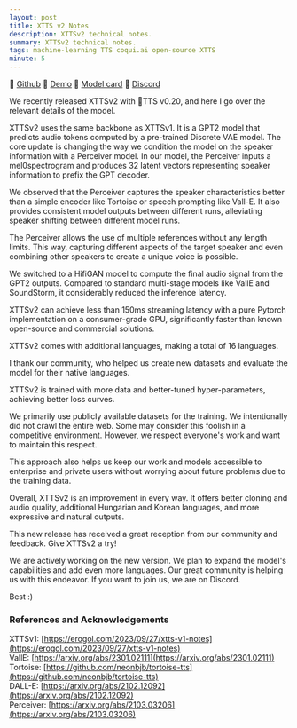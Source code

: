 ```yaml
---
layout: post
title: XTTS v2 Notes
description: XTTSv2 technical notes.
summary: XTTSv2 technical notes.
tags: machine-learning TTS coqui.ai open-source XTTS
minute: 5
---
```


🐸 [Github](https://github.com/coqui-ai/TTS)
🤗 [Demo](https://huggingface.co/spaces/coqui/xtts)
🤖 [Model card](https://huggingface.co/coqui/XTTS-v2)
💬 [Discord](https://discord.gg/rfw3CBFWUV)

We recently released XTTSv2 with 🐸TTS v0.20, and here I go over the relevant details of the model.

XTTSv2 uses the same backbone as XTTSv1. It is a GPT2 model that predicts audio tokens computed by a pre-trained Discrete VAE model. The core update is changing the way we condition the model on the speaker information with a Perceiver model. In our model, the Perceiver inputs a mel0spectrogram and produces 32 latent vectors representing speaker information to prefix the GPT decoder.

We observed that the Perceiver captures the speaker characteristics better than a simple encoder like Tortoise or speech prompting like Vall-E. It also provides consistent model outputs between different runs, alleviating speaker shifting between different model runs.

The Perceiver allows the use of multiple references without any length limits. This way, capturing different aspects of the target speaker and even combining other speakers to create a unique voice is possible.

We switched to a HifiGAN model to compute the final audio signal from the GPT2 outputs. Compared to standard multi-stage models like VallE and SoundStorm, it considerably reduced the inference latency.

XTTSv2 can achieve less than 150ms streaming latency with a pure Pytorch implementation on a consumer-grade GPU, significantly faster than known open-source and commercial solutions.

XTTSv2 comes with additional languages, making a total of 16 languages.

I thank our community, who helped us create new datasets and evaluate the model for their native languages.

XTTSv2 is trained with more data and better-tuned hyper-parameters, achieving better loss curves.

We primarily use publicly available datasets for the training. We intentionally did not crawl the entire web. Some may consider this foolish in a competitive environment. However, we respect everyone's work and want to maintain this respect.

This approach also helps us keep our work and models accessible to enterprise and private users without worrying about future problems due to the training data.

Overall, XTTSv2 is an improvement in every way. It offers better cloning and audio quality, additional Hungarian and Korean languages, and more expressive and natural outputs.

This new release has received a great reception from our community and feedback. Give XTTSv2 a try!

We are actively working on the new version. We plan to expand the model's capabilities and add even more languages. Our great community is helping us with this endeavor. If you want to join us, we are on Discord.

Best :)

### References and Acknowledgements

XTTSv1: [https://erogol.com/2023/09/27/xtts-v1-notes](https://erogol.com/2023/09/27/xtts-v1-notes) <br>
VallE: [https://arxiv.org/abs/2301.02111](https://arxiv.org/abs/2301.02111)<br>
Tortoise: [https://github.com/neonbjb/tortoise-tts](https://github.com/neonbjb/tortoise-tts)<br>
DALL-E: [https://arxiv.org/abs/2102.12092](https://arxiv.org/abs/2102.12092)<br>
Perceiver: [https://arxiv.org/abs/2103.03206](https://arxiv.org/abs/2103.03206)<br>
